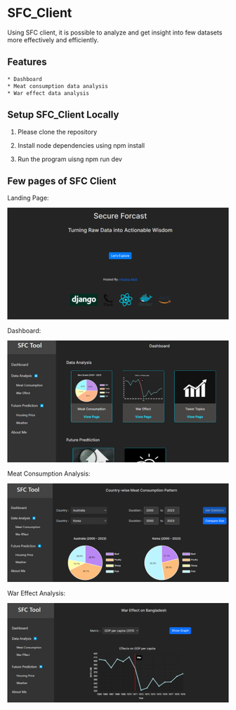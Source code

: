 # SFC_Client

Using SFC client, it is possible to analyze and get insight into few datasets more effectively and efficiently.


## Features 
    * Dashboard
    * Meat consumption data analysis
    * War effect data analysis


## Setup SFC_Client Locally

1. Please clone the repository

2. Install node dependencies using npm install 

3. Run the program uisng npm run dev


## Few pages of SFC Client

Landing Page:

![model](sfc_client/src/assets/photo/docs/landing_page.png)


Dashboard: 

![model](sfc_client/src/assets/photo/docs/dashboard_1.png)


Meat Consumption Analysis:

![model](sfc_client/src/assets/photo/docs/meat_consumption_1.png)


War Effect Analysis:

![model](sfc_client/src/assets/photo/docs/war_effect_1.png)
